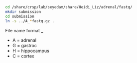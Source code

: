 ```bash
cd /share/crsp/lab/seyedam/share/Heidi_Liz/adrenal/fastq/
mkdir submission
cd submission
ln -s ../A_*fastq.gz .
```

File name format <tissue>_<age>_<sex>_<replicate>
* A = adrenal
* G = gastroc
* H = hippocampus
* C = cortex
